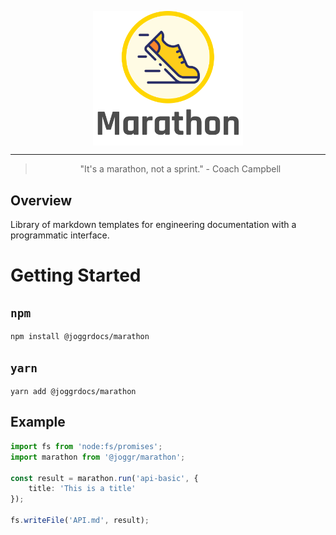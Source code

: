 <div>
    <p align="center">
        <img src="/logo.png" align="center" width="240" />
    </p>
    <hr>
    <blockquote align="center">
        "It's a marathon, not a sprint." - Coach Campbell
    </blockquote>
</div>

## Overview

Library of markdown templates for engineering documentation with a programmatic interface.

# Getting Started

## `npm`

```shell
npm install @joggrdocs/marathon
```

## `yarn`

```shell
yarn add @joggrdocs/marathon
```

## Example

```typescript
import fs from 'node:fs/promises';
import marathon from '@joggr/marathon';

const result = marathon.run('api-basic', {
    title: 'This is a title'
});

fs.writeFile('API.md', result);
```
